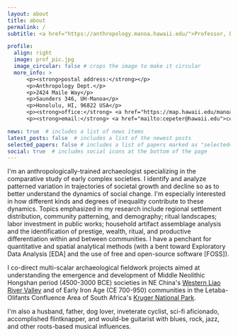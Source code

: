 ```yaml
---
layout: about
title: about
permalink: /
subtitle: <a href="https://anthropology.manoa.hawaii.edu/">Professor, Department of Anthropology, University of Hawai'i at Manoa</a>

profile:
  align: right
  image: prof_pic.jpg
  image_circular: false # crops the image to make it circular
  more_info: >
      <p><strong>postal address:</strong></p>
      <p>Anthropology Dept.</p>
      <p>2424 Maile Way</p>
      <p>Saunders 346, UH-Manoa</p>
      <p>Honolulu, HI, 96822 USA</p>
      <p><strong>office:</strong> <a href="https://map.hawaii.edu/manoa/">Dean Hall 204</a></p>
      <p><strong>email:</strong> <a href="mailto:cepeter@hawaii.edu">cepeter@hawaii.edu</a></p>

news: true  # includes a list of news items
latest_posts: false  # includes a list of the newest posts
selected_papers: false # includes a list of papers marked as "selected={true}"
social: true  # includes social icons at the bottom of the page
---
```


I'm an anthropologically-trained archaeologist specializing in the comparative study of early complex societies. I identify and analyze patterned variation in trajectories of societal growth and decline so as to better understand the dynamics of social change. I'm especially interested in how different kinds and degrees of inequality contribute to these dynamics. Topics emphasized in my research include regional settlement distribution, community patterning, and demography; ritual landscapes; labor investment in public works; household artifact assemblage analysis and the identification of prestige, wealth, ritual, and productive differentiation within and between communities. I have a penchant for quantitative and spatial analytical methods (with a bent toward Exploratory Data Analysis [EDA] and the use of free and open-source software [FOSS]).

I co-direct multi-scalar archaeological fieldwork projects aimed at understanding the emergence and development of Middle Neolithic Hongshan period (4500-3000 BCE) societies in NE China's <a href="https://en.wikipedia.org/wiki/Liao_River">Western Liao River Valley</a> and of Early Iron Age (CE 700-950) communities in the Letaba-Olifants Confluence Area of South Africa's <a href="https://en.wikipedia.org/wiki/Kruger_National_Park">Kruger National Park</a>.

I'm also a husband, father, dog lover, inveterate cyclist, sci-fi aficionado, accomplished flintknapper, and would-be guitarist with blues, rock, jazz, and other roots-based musical influences.
